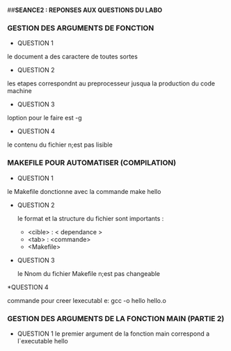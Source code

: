 

##**SEANCE2 : REPONSES AUX QUESTIONS DU LABO**

### **GESTION DES ARGUMENTS DE FONCTION**

 * QUESTION 1 

le document a des caractere  de toutes sortes 

 * QUESTION 2 

les etapes correspondnt au preprocesseur jusqua la production du code machine 

* QUESTION 3 

loption pour le faire est -g

* QUESTION 4

le contenu du fichier n;est pas lisible 


### MAKEFILE POUR AUTOMATISER (COMPILATION)

* QUESTION 1

 le Makefile donctionne avec la commande make hello

* QUESTION 2

  le format et la structure du fichier sont importants :
  * \<cible\> \: \< dependance \>
  *  \<tab\>   \: \<commande\>
  *  \<Makefile\>

* QUESTION 3 

  le Nnom du fichier Makefile n;est pas changeable 

*QUESTION 4

 commande pour creer lexecutabl e: gcc -o hello hello.o


### GESTION DES ARGUMENTS DE LA FONCTION MAIN (PARTIE 2)

* QUESTION 1
  le premier argument de la fonction main correspond a l`executable hello

